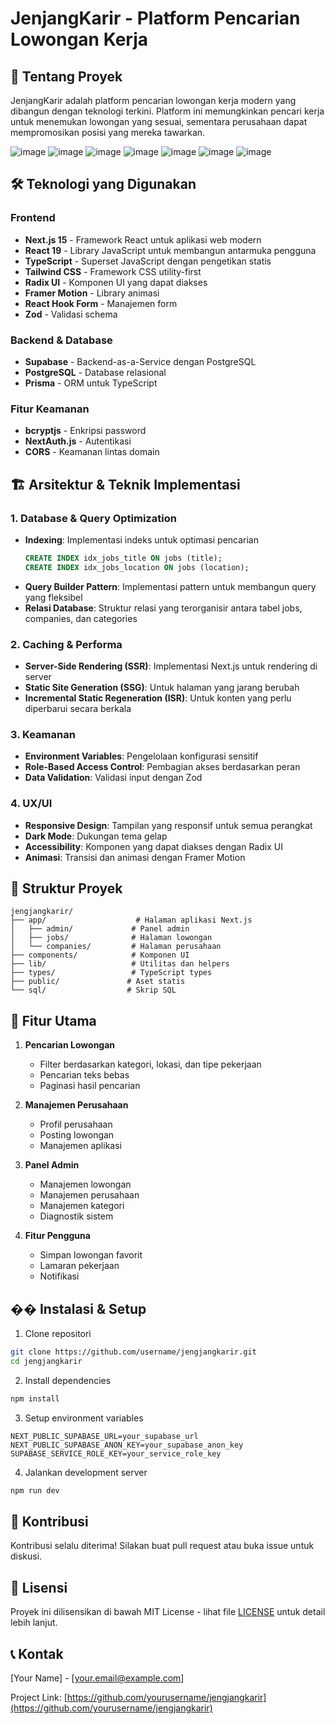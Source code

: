 # JenjangKarir - Platform Pencarian Lowongan Kerja

## 🚀 Tentang Proyek

JenjangKarir adalah platform pencarian lowongan kerja modern yang dibangun dengan teknologi terkini. Platform ini memungkinkan pencari kerja untuk menemukan lowongan yang sesuai, sementara perusahaan dapat mempromosikan posisi yang mereka tawarkan.

![image](https://github.com/user-attachments/assets/8799b8c2-d172-4cc2-b5ee-fb948d9dc3f7)
![image](https://github.com/user-attachments/assets/6dc624ca-6547-4142-9625-7496c10a7593)
![image](https://github.com/user-attachments/assets/05f19982-dfb7-45fd-acfe-21f1b295231c)
![image](https://github.com/user-attachments/assets/bbcf2478-a2b8-4117-8363-f5740d1c275d)
![image](https://github.com/user-attachments/assets/1f4a9879-0ee5-420a-9084-82f81bf00634)
![image](https://github.com/user-attachments/assets/933be92e-66af-4457-9f92-9045dab19f55)
![image](https://github.com/user-attachments/assets/54ee8e41-63c8-40dd-91ad-f006bfc64869)



## 🛠 Teknologi yang Digunakan

### Frontend
- **Next.js 15** - Framework React untuk aplikasi web modern
- **React 19** - Library JavaScript untuk membangun antarmuka pengguna
- **TypeScript** - Superset JavaScript dengan pengetikan statis
- **Tailwind CSS** - Framework CSS utility-first
- **Radix UI** - Komponen UI yang dapat diakses
- **Framer Motion** - Library animasi
- **React Hook Form** - Manajemen form
- **Zod** - Validasi schema

### Backend & Database
- **Supabase** - Backend-as-a-Service dengan PostgreSQL
- **PostgreSQL** - Database relasional
- **Prisma** - ORM untuk TypeScript

### Fitur Keamanan
- **bcryptjs** - Enkripsi password
- **NextAuth.js** - Autentikasi
- **CORS** - Keamanan lintas domain

## 🏗 Arsitektur & Teknik Implementasi

### 1. Database & Query Optimization
- **Indexing**: Implementasi indeks untuk optimasi pencarian
  ```sql
  CREATE INDEX idx_jobs_title ON jobs (title);
  CREATE INDEX idx_jobs_location ON jobs (location);
  ```
- **Query Builder Pattern**: Implementasi pattern untuk membangun query yang fleksibel
- **Relasi Database**: Struktur relasi yang terorganisir antara tabel jobs, companies, dan categories

### 2. Caching & Performa
- **Server-Side Rendering (SSR)**: Implementasi Next.js untuk rendering di server
- **Static Site Generation (SSG)**: Untuk halaman yang jarang berubah
- **Incremental Static Regeneration (ISR)**: Untuk konten yang perlu diperbarui secara berkala

### 3. Keamanan
- **Environment Variables**: Pengelolaan konfigurasi sensitif
- **Role-Based Access Control**: Pembagian akses berdasarkan peran
- **Data Validation**: Validasi input dengan Zod

### 4. UX/UI
- **Responsive Design**: Tampilan yang responsif untuk semua perangkat
- **Dark Mode**: Dukungan tema gelap
- **Accessibility**: Komponen yang dapat diakses dengan Radix UI
- **Animasi**: Transisi dan animasi dengan Framer Motion

## 📁 Struktur Proyek

```
jengjangkarir/
├── app/                    # Halaman aplikasi Next.js
│   ├── admin/             # Panel admin
│   ├── jobs/              # Halaman lowongan
│   └── companies/         # Halaman perusahaan
├── components/            # Komponen UI
├── lib/                   # Utilitas dan helpers
├── types/                 # TypeScript types
├── public/               # Aset statis
└── sql/                  # Skrip SQL
```

## 🚀 Fitur Utama

1. **Pencarian Lowongan**
   - Filter berdasarkan kategori, lokasi, dan tipe pekerjaan
   - Pencarian teks bebas
   - Paginasi hasil pencarian

2. **Manajemen Perusahaan**
   - Profil perusahaan
   - Posting lowongan
   - Manajemen aplikasi

3. **Panel Admin**
   - Manajemen lowongan
   - Manajemen perusahaan
   - Manajemen kategori
   - Diagnostik sistem

4. **Fitur Pengguna**
   - Simpan lowongan favorit
   - Lamaran pekerjaan
   - Notifikasi

## �� Instalasi & Setup

1. Clone repositori
```bash
git clone https://github.com/username/jengjangkarir.git
cd jengjangkarir
```

2. Install dependencies
```bash
npm install
```

3. Setup environment variables
```env
NEXT_PUBLIC_SUPABASE_URL=your_supabase_url
NEXT_PUBLIC_SUPABASE_ANON_KEY=your_supabase_anon_key
SUPABASE_SERVICE_ROLE_KEY=your_service_role_key
```

4. Jalankan development server
```bash
npm run dev
```

## 📝 Kontribusi

Kontribusi selalu diterima! Silakan buat pull request atau buka issue untuk diskusi.

## 📄 Lisensi

Proyek ini dilisensikan di bawah MIT License - lihat file [LICENSE](LICENSE) untuk detail lebih lanjut.

## 📞 Kontak

[Your Name] - [your.email@example.com]

Project Link: [https://github.com/yourusername/jengjangkarir](https://github.com/yourusername/jengjangkarir) 
